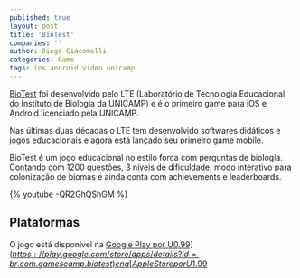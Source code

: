 ```yaml
---
published: true
layout: post
title: 'BioTest'
companies: ''
author: Diego Giacomelli
categories: Game
tags: ios android video unicamp
---
```

[BioTest](http://www.biotest-app.com/) foi desenvolvido pelo LTE (Laborat&#243;rio de Tecnologia Educacional do Instituto de Biologia da UNICAMP) e &#233; o primeiro game para iOS e Android licenciado pela UNICAMP.
 
Nas &#250;ltimas duas d&#233;cadas o LTE tem desenvolvido softwares did&#225;ticos e jogos educacionais e agora est&#225; lan&#231;ado seu primeiro game mobile.
  
BioTest &#233; um jogo educacional no estilo forca com perguntas de biologia. Contando com 1200 quest&#245;es, 3 n&#237;veis de dificuldade, modo interativo para coloniza&#231;&#227;o de biomas  e ainda conta com achievements e leaderboards.
 
{% youtube -QR2GhQShGM %}

## Plataformas 
O jogo est&#225; dispon&#237;vel na [Google Play por U$0.99](https://play.google.com/store/apps/details?id=br.com.gamescamp.biotest) e na [Apple Store por U$1.99](https://itunes.apple.com/us/app/biotest/id636941373)